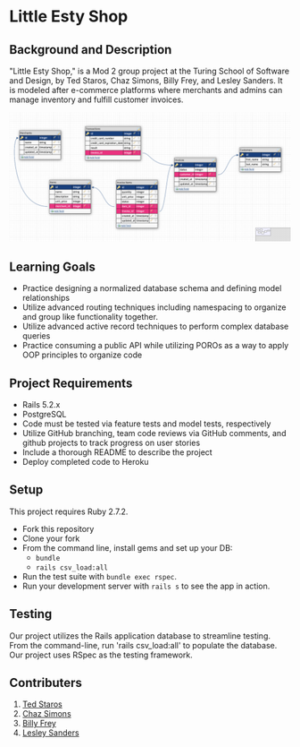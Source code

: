 # Little Esty Shop

## Background and Description

"Little Esty Shop," is a Mod 2 group project at the Turing School of Software and Design, by Ted Staros, Chaz Simons, Billy Frey, and Lesley Sanders. It is modeled after e-commerce platforms where merchants and admins can manage inventory and fulfill customer invoices.

![Database design](./lib/assets/database_design.png)

## Learning Goals
- Practice designing a normalized database schema and defining model relationships
- Utilize advanced routing techniques including namespacing to organize and group like functionality together.
- Utilize advanced active record techniques to perform complex database queries
- Practice consuming a public API while utilizing POROs as a way to apply OOP principles to organize code

## Project Requirements
- Rails 5.2.x
- PostgreSQL
- Code must be tested via feature tests and model tests, respectively
- Utilize GitHub branching, team code reviews via GitHub comments, and github projects to track progress on user stories
- Include a thorough README to describe the project
- Deploy completed code to Heroku

## Setup

This project requires Ruby 2.7.2.

* Fork this repository
* Clone your fork
* From the command line, install gems and set up your DB:
    * `bundle`
    * `rails csv_load:all`
* Run the test suite with `bundle exec rspec`.
* Run your development server with `rails s` to see the app in action.

## Testing
Our project utilizes the Rails application database to streamline testing. From the command-line, run 'rails csv_load:all' to populate the database. Our project uses RSpec as the testing framework.

## Contributers

1. [Ted Staros](https://github.com/tstaros23)
1. [Chaz Simons](https://github.com/chazsimons)
1. [Billy Frey](https://github.com/bfrey08)
1. [Lesley Sanders](https://github.com/lgsriclas)
